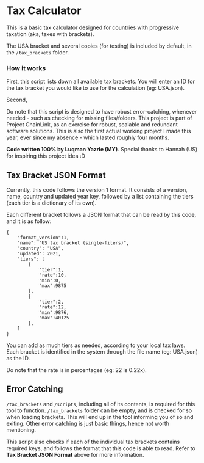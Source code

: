 # Tax Calculator
This is a basic tax calculator designed for countries with progressive taxation (aka, taxes with brackets).

The USA bracket and several copies (for testing) is included by default, in the `/tax_brackets` folder.

### How it works
First, this script lists down all available tax brackets. You will enter an ID for the tax bracket you would
like to use for the calculation (eg: USA.json).

Second, 

Do note that this script is designed to have robust error-catching, whenever needed - such as checking
for missing files/folders. This project is part of Project ChainLink, as an exercise for robust, scalable
and redundant software solutions. This is also the first actual working project I made this year, ever
since my absence - which lasted roughly four months.

**Code written 100% by Luqman Yazrie (MY)**.
Special thanks to Hannah (US) for inspiring this project idea :D

## Tax Bracket JSON Format
Currently, this code follows the version 1 format. It consists of a version, name, country and updated year key, followed
by a list containing the tiers (each tier is a dictionary of its own).

Each different bracket follows a JSON format that can be read by this code, and it is as follow:
```
{
    "format_version":1,
    "name": "US tax bracket (single-filers)",
    "country": "USA",
    "updated": 2021,
    "tiers": [
        {
            "tier":1,
            "rate":10,
            "min":0,
            "max":9875
        },
        {
            "tier":2,
            "rate":12,
            "min":9876,
            "max":40125
        },
    ]
}
```
You can add as much tiers as needed, according to your local tax laws. Each bracket is identified in the system through
the file name (eg: USA.json) as the ID.

Do note that the rate is in percentages (eg: 22 is 0.22x).

## Error Catching
`/tax_brackets` and `/scripts`, including all of its contents, is required for this tool to function.
`/tax_brackets` folder can be empty, and is checked for so when loading brackets. This will end up
in the tool informing you of so and exiting. Other error catching is just basic things, hence not worth
mentioning.

This script also checks if each of the individual tax brackets contains required keys, and follows the format that this code
is able to read. Refer to **Tax Bracket JSON Format** above for more information.